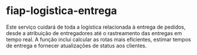 # fiap-logistica-entrega
Este serviço cuidará de toda a logística relacionada à entrega de pedidos, desde a atribuição de entregadores até o rastreamento das entregas em tempo real. A função inclui calcular as rotas mais eficientes, estimar tempos de entrega e fornecer atualizações de status aos clientes.

